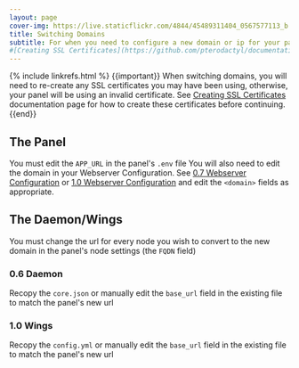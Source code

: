 ```yaml
---
layout: page
cover-img: https://live.staticflickr.com/4844/45489311404_0567577113_b.jpg
title: Switching Domains
subtitle: For when you need to configure a new domain or ip for your panel
#[Creating SSL Certificates](https://github.com/pterodactyl/documentation/blob/master/tutorials/creating_ssl_certificates.html)
--- 
```

{% include linkrefs.html %}
{{important}}
When switching domains, you will need to re-create any SSL certificates you may have been using, otherwise, your panel will be using an invalid certificate.
See <a href="https://github.com/pterodactyl/documentation/blob/master/tutorials/creating_ssl_certificates.html">Creating SSL Certificates</a> documentation page for how to create these certificates before continuing.
{{end}}
## The Panel
You must edit the `APP_URL` in the panel's `.env` file
You will also need to edit the domain in your Webserver Configuration. See  [0.7 Webserver Configuration](https://pterodactyl.io/panel/0.7/webserver_configuration.html) or [1.0 Webserver Configuration](https://pterodactyl.io/panel/1.0/webserver_configuration.html) and edit the `<domain>` fields as appropriate.
## The Daemon/Wings
You must change the url for every node you wish to convert to the new domain in the panel's node settings (the `FQDN` field)
### 0.6 Daemon
Recopy the `core.json` or manually edit the `base_url` field in the existing file to match the panel's new url
### 1.0 Wings
Recopy the `config.yml` or manually edit the `base_url` field in the existing file to match the panel's new url
